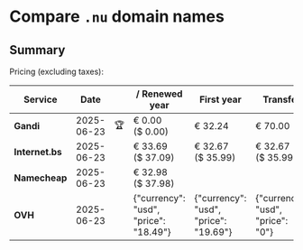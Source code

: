 # Compare `.nu` domain names

## Summary

Pricing (excluding taxes):

| Service | Date |  | / Renewed year | First year | Transfer | Restoration |
|--|--|--|--|--|--|--|
| **Gandi** | 2025-06-23 | 🏆 | € 0.00<br>($ 0.00) | € 32.24 | € 70.00 | € 32.24 |
| **Internet.bs** | 2025-06-23 |  | € 33.69<br>($ 37.09) | € 32.67<br>($ 35.99) | € 32.67<br>($ 35.99) | € 50.95<br>($ 56.09) |
| **Namecheap** | 2025-06-23 |  | € 32.98<br>($ 37.98) |  |  |  |
| **OVH** | 2025-06-23 |  | {"currency": "usd", "price": "18.49"} | {"currency": "usd", "price": "19.69"} | {"currency": "usd", "price": "0"} |  |
